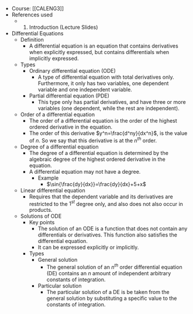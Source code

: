 - Course: [[CALENG3]]
- References used
	- 1. Introduction (Lecture Slides)
- Differential Equations
	- Definition
		- A differential equation is an equation that contains derivatives when explicitly expressed, but contains differentials when implicitly expressed.
	- Types
		- Ordinary differential equation (ODE)
			- A type of differential equation with total derivatives only. Furthermore, it only has two variables, one dependent variable and one independent variable.
		- Partial differential equation (PDE)
			- This type only has partial derivatives, and have three or more variables (one dependent, while the rest are independent).
	- Order of a differential equation
		- The order of a differential equation is the order of the highest ordered derivative in the equation.
		- The order of this derivative $y^n=\frac{d^ny}{dx^n}$, is the value of $n$. So we say that this derivative is at the $n^{th}$ order.
	- Degree of a differential equation
		- The degree of a differential equation is determined by the algebraic degree of the highest ordered derivative in the equation.
		- A differential equation may not have a degree.
			- Example
				- $\sin{\frac{dy}{dx}}=\frac{dy}{dx}+5+x$
	- Linear differential equation
		- Requires that the dependent variable and its derivatives are restricted to the $1^{st}$ degree only, and also does not also occur in products.
	- Solutions of ODE
		- Key points
			- The solution of an ODE is a function that does not contain any differentials or derivatives. This function also satisfies the differential equation.
			- It can be expressed explicitly or implicitly.
		- Types
			- General solution
				- The general solution of an $n^{th}$ order differential equation (DE) contains an $n$ amount of independent arbitrary constants of integration.
			- Particular solution
				- The particular solution of a DE is be taken from the general solution by substituting a specific value to the constants of integration.